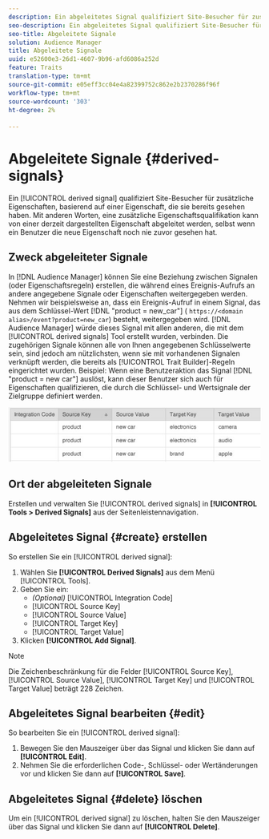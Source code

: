 ```yaml
---
description: Ein abgeleitetes Signal qualifiziert Site-Besucher für zusätzliche Eigenschaften, basierend auf einer Eigenschaft, die sie bereits gesehen haben. Mit anderen Worten, eine zusätzliche Eigenschaftsqualifikation kann von einer derzeit dargestellten Eigenschaft abgeleitet werden, selbst wenn ein Benutzer die neue Eigenschaft noch nie zuvor gesehen hat.
seo-description: Ein abgeleitetes Signal qualifiziert Site-Besucher für zusätzliche Eigenschaften, basierend auf einer Eigenschaft, die sie bereits gesehen haben. Mit anderen Worten, eine zusätzliche Eigenschaftsqualifikation kann von einer derzeit dargestellten Eigenschaft abgeleitet werden, selbst wenn ein Benutzer die neue Eigenschaft noch nie zuvor gesehen hat.
seo-title: Abgeleitete Signale
solution: Audience Manager
title: Abgeleitete Signale
uuid: e52600e3-26d1-4607-9b96-afd6086a252d
feature: Traits
translation-type: tm+mt
source-git-commit: e05eff3cc04e4a82399752c862e2b2370286f96f
workflow-type: tm+mt
source-wordcount: '303'
ht-degree: 2%

---
```



# Abgeleitete Signale {#derived-signals}

Ein [!UICONTROL derived signal] qualifiziert Site-Besucher für zusätzliche Eigenschaften, basierend auf einer Eigenschaft, die sie bereits gesehen haben. Mit anderen Worten, eine zusätzliche Eigenschaftsqualifikation kann von einer derzeit dargestellten Eigenschaft abgeleitet werden, selbst wenn ein Benutzer die neue Eigenschaft noch nie zuvor gesehen hat.

<!-- c_tb_derived_signal.xml -->

## Zweck abgeleiteter Signale

In [!DNL Audience Manager] können Sie eine Beziehung zwischen Signalen (oder Eigenschaftsregeln) erstellen, die während eines Ereignis-Aufrufs an andere angegebene Signale oder Eigenschaften weitergegeben werden. Nehmen wir beispielsweise an, dass ein Ereignis-Aufruf in einem Signal, das aus dem Schlüssel-Wert [!DNL "product = new_car"] ( `https://<domain alias>/event?product=new_car`) besteht, weitergegeben wird. [!DNL Audience Manager] würde dieses Signal mit allen anderen, die mit dem  [!UICONTROL derived signals] Tool erstellt wurden, verbinden. Die zugehörigen Signale können alle von Ihnen angegebenen Schlüsselwerte sein, sind jedoch am nützlichsten, wenn sie mit vorhandenen Signalen verknüpft werden, die bereits als [!UICONTROL Trait Builder]-Regeln eingerichtet wurden. Beispiel: Wenn eine Benutzeraktion das Signal [!DNL "product = new car"] auslöst, kann dieser Benutzer sich auch für Eigenschaften qualifizieren, die durch die Schlüssel- und Wertsignale der Zielgruppe definiert werden.

![](assets/derived_signal_example.png)

## Ort der abgeleiteten Signale

Erstellen und verwalten Sie [!UICONTROL derived signals] in **[!UICONTROL Tools > Derived Signals]** aus der Seitenleistennavigation.

## Abgeleitetes Signal {#create} erstellen

<!-- t_tb_create_derived.xml -->

So erstellen Sie ein [!UICONTROL derived signal]:

1. Wählen Sie **[!UICONTROL Derived Signals]** aus dem Menü [!UICONTROL Tools].
1. Geben Sie ein:
   * *(Optional)* [!UICONTROL Integration Code]
   * [!UICONTROL Source Key]
   * [!UICONTROL Source Value]
   * [!UICONTROL Target Key]
   * [!UICONTROL Target Value]
1. Klicken **[!UICONTROL Add Signal]**.

>[!NOTE]
>
>Die Zeichenbeschränkung für die Felder [!UICONTROL Source Key], [!UICONTROL Source Value], [!UICONTROL Target Key] und [!UICONTROL Target Value] beträgt 228 Zeichen.

## Abgeleitetes Signal bearbeiten {#edit}

<!-- t_tb_edit_derived.xml -->

So bearbeiten Sie ein [!UICONTROL derived signal]:

1. Bewegen Sie den Mauszeiger über das Signal und klicken Sie dann auf **[!UICONTROL Edit]**.
2. Nehmen Sie die erforderlichen Code-, Schlüssel- oder Wertänderungen vor und klicken Sie dann auf **[!UICONTROL Save]**.

## Abgeleitetes Signal {#delete} löschen

<!-- t_tb_delete_derived.xml -->

Um ein [!UICONTROL derived signal] zu löschen, halten Sie den Mauszeiger über das Signal und klicken Sie dann auf **[!UICONTROL Delete]**.

